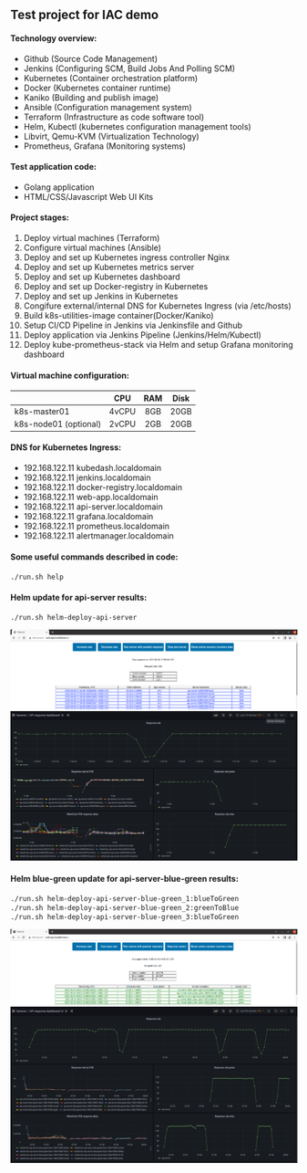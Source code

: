 ## Test project for IAC demo

#### Technology overview:
- Github (Source Code Management)
- Jenkins (Configuring SCM, Build Jobs And Polling SCM)
- Kubernetes (Container orchestration platform)
- Docker (Kubernetes container runtime)
- Kaniko (Building and publish image)
- Ansible (Configuration management system)
- Terraform (Infrastructure as code software tool)
- Helm, Kubectl (kubernetes configuration management tools)
- Libvirt, Qemu-KVM (Virtualization Technology)
- Prometheus, Grafana (Monitoring systems)

#### Test application code:
- Golang application
- HTML/CSS/Javascript Web UI Kits

#### Project stages:
1. Deploy virtual machines (Terraform)
1. Configure virtual machines (Ansible)
1. Deploy and set up Kubernetes ingress controller Nginx
1. Deploy and set up Kubernetes metrics server
1. Deploy and set up Kubernetes dashboard
1. Deploy and set up Docker-registry in Kubernetes
1. Deploy and set up Jenkins in Kubernetes
1. Congifure external/internal DNS for Kubernetes Ingress (via /etc/hosts)
1. Build k8s-utilities-image container(Docker/Kaniko) 
1. Setup CI/CD Pipeline in Jenkins via Jenkinsfile and Github
1. Deploy application via Jenkins Pipeline (Jenkins/Helm/Kubectl)
1. Deploy kube-prometheus-stack via Helm and setup Grafana monitoring dashboard

#### Virtual machine configuration:
|                       |  CPU  | RAM | Disk |
| --------------------- |:-----:|:---:|:----:|
| k8s-master01          | 4vCPU | 8GB | 20GB |
| k8s-node01 (optional) | 2vCPU | 2GB | 20GB |


#### DNS for Kubernetes Ingress:
- 192.168.122.11 kubedash.localdomain
- 192.168.122.11 jenkins.localdomain
- 192.168.122.11 docker-registry.localdomain
- 192.168.122.11 web-app.localdomain
- 192.168.122.11 api-server.localdomain
- 192.168.122.11 grafana.localdomain
- 192.168.122.11 prometheus.localdomain
- 192.168.122.11 alertmanager.localdomain

#### Some useful commands described in code:
```
./run.sh help
```

#### Helm update for api-server results:
```
./run.sh helm-deploy-api-server
```
![](web-app_api-server-helm-deploy.png)
![](grafana_api-server-helm-deploy.png)

#### Helm blue-green update for api-server-blue-green results:
```
./run.sh helm-deploy-api-server-blue-green_1:blueToGreen
./run.sh helm-deploy-api-server-blue-green_2:greenToBlue
./run.sh helm-deploy-api-server-blue-green_3:blueToGreen
```
![](web-app_api-server-blue-green-helm-deploy.png)
![](grafana_api-server-blue-green-helm-deploy.png)